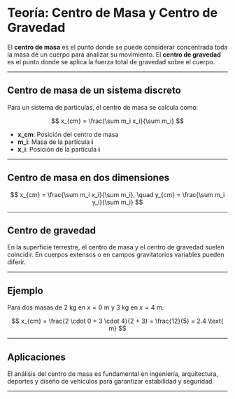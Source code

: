 # Teoría: Centro de Masa y Centro de Gravedad

El **centro de masa** es el punto donde se puede considerar concentrada toda la masa de un cuerpo para analizar su movimiento. El **centro de gravedad** es el punto donde se aplica la fuerza total de gravedad sobre el cuerpo.

---

## Centro de masa de un sistema discreto

Para un sistema de partículas, el centro de masa se calcula como:

$$ x_{cm} = \frac{\sum m_i x_i}{\sum m_i} $$

- **x_cm**: Posición del centro de masa
- **m_i**: Masa de la partícula **i**
- **x_i**: Posición de la partícula **i**

---

## Centro de masa en dos dimensiones

$$
x_{cm} = \frac{\sum m_i x_i}{\sum m_i}, \quad
y_{cm} = \frac{\sum m_i y_i}{\sum m_i}
$$

---

## Centro de gravedad

En la superficie terrestre, el centro de masa y el centro de gravedad suelen coincidir. En cuerpos extensos o en campos gravitatorios variables pueden diferir.

---

## Ejemplo

Para dos masas de 2 kg en $x=0$ m y 3 kg en $x=4$ m:

$$ x_{cm} = \frac{2 \cdot 0 + 3 \cdot 4}{2 + 3} = \frac{12}{5} = 2.4 \text{ m} $$

---

## Aplicaciones

El análisis del centro de masa es fundamental en ingeniería, arquitectura, deportes y diseño de vehículos para garantizar estabilidad y seguridad.

---

